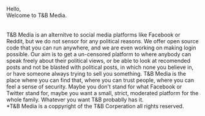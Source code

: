Hello,<br/>
Welcome to T&B Media.<Br/>
<Br/>
<Br/>
T&B Media is an alternitve to social media platforms like Facebook or Reddit, but we do not sensor for any political reasons. We offer open source code that you can run anywhere, and we are even working on making login possible. Our aim is to get a un-censored platform to where anybody can speak freely about their political views, or be able to look at recomended posts and not be blasted with political posts, in which none you believe in, or have someone always trying to sell you something. T&B Media is the place where you can find that, where you can trust people, where you can feel a sense of security. Maybe you don't stand for what Facebook or Twitter stand for, maybe you want a small, strict, moderated platform for the whole family. Whatever you want T&B probablly has it.<Br/>
*T&B Media is a coppyright of the T&B Corperation all rights reserved.
